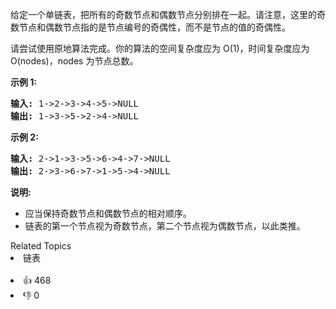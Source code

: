 <p>给定一个单链表，把所有的奇数节点和偶数节点分别排在一起。请注意，这里的奇数节点和偶数节点指的是节点编号的奇偶性，而不是节点的值的奇偶性。</p>

<p>请尝试使用原地算法完成。你的算法的空间复杂度应为 O(1)，时间复杂度应为 O(nodes)，nodes 为节点总数。</p>

<p><strong>示例 1:</strong></p>

<pre><strong>输入:</strong> 1-&gt;2-&gt;3-&gt;4-&gt;5-&gt;NULL
<strong>输出:</strong> 1-&gt;3-&gt;5-&gt;2-&gt;4-&gt;NULL
</pre>

<p><strong>示例 2:</strong></p>

<pre><strong>输入:</strong> 2-&gt;1-&gt;3-&gt;5-&gt;6-&gt;4-&gt;7-&gt;NULL 
<strong>输出:</strong> 2-&gt;3-&gt;6-&gt;7-&gt;1-&gt;5-&gt;4-&gt;NULL</pre>

<p><strong>说明:</strong></p>

<ul>
	<li>应当保持奇数节点和偶数节点的相对顺序。</li>
	<li>链表的第一个节点视为奇数节点，第二个节点视为偶数节点，以此类推。</li>
</ul>
<div><div>Related Topics</div><div><li>链表</li></div></div><br><div><li>👍 468</li><li>👎 0</li></div>